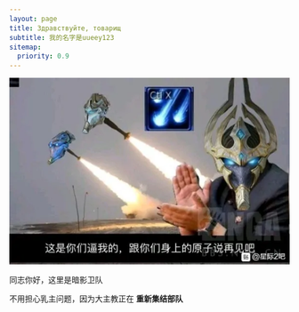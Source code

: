 ```yaml
---
layout: page
title: Здравствуйте, товарищ 
subtitle: 我的名字是uueey123
sitemap:
  priority: 0.9
---
```


<img src="/assets/img/AA46157ACF171F68B614930D2DD79A04.jpg" id="about-img">

<div id="describe-text">
	<p>同志你好，这里是暗影卫队</p>
	<p>不用担心乳主问题，因为大主教正在 <strong> <a href="https://github.com/knhash/Pudhina"> </a>重新集结部队 </strong></p>
</div>